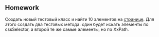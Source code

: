 ##  Homework

Создать новый тестовый класс и найти 10 элементов на [странице](https://demowebshop.tricentis.com/).
Для этого создать два тестовых метода: один будет искать элементы по cssSelector, а второй те же самые элементы, но по XxPath.